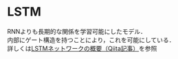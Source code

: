 # LSTM
RNNよりも長期的な関係を学習可能にしたモデル．  
内部にゲート構造を持つことにより，これを可能にしている．  
詳しくは[LSTMネットワークの概要（Qiita記事）](https://qiita.com/KojiOhki/items/89cd7b69a8a6239d67ca)を参照



